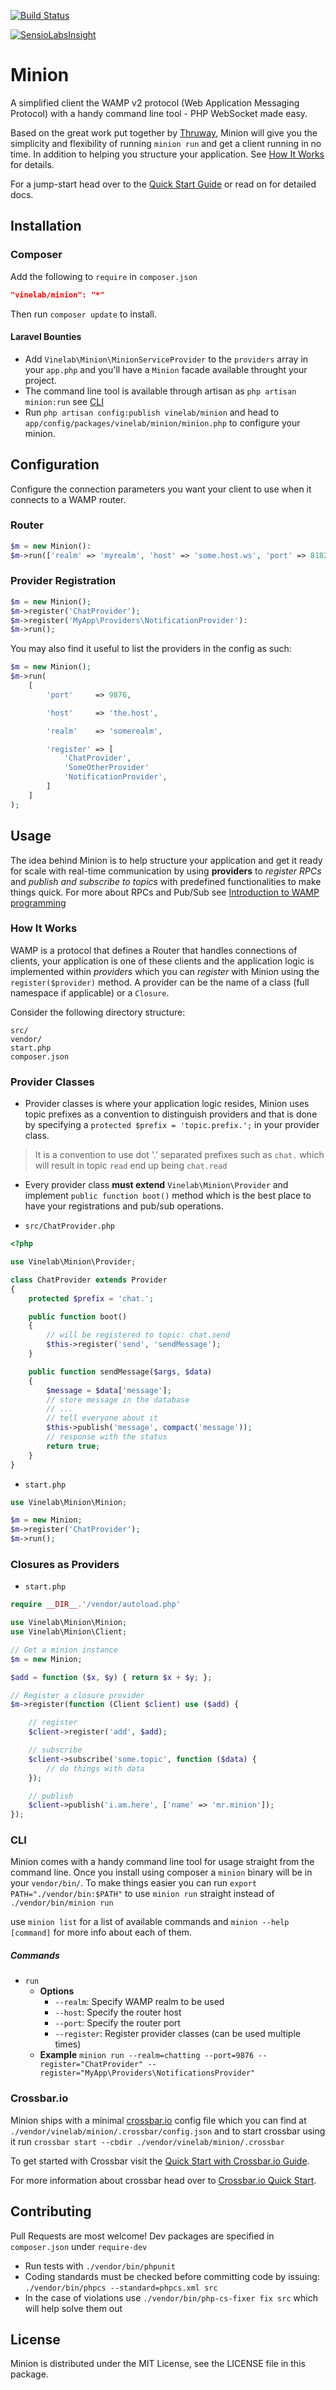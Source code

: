 [![Build Status](https://travis-ci.org/Vinelab/minion.svg?branch=master)](https://travis-ci.org/Vinelab/minion)

[![SensioLabsInsight](https://insight.sensiolabs.com/projects/aefa4fa3-e213-4a81-873c-94277c05543a/big.png)](https://insight.sensiolabs.com/projects/aefa4fa3-e213-4a81-873c-94277c05543a)

# Minion
A simplified client the WAMP v2 protocol (Web Application Messaging Protocol) with a handy command line tool - PHP WebSocket made easy.

Based on the great work put together by [Thruway](http://github.com/voryx/Thruway), Minion will give you the simplicity
and flexibility of running `minion run` and get a client running in no time. In addition to helping you structure
your application. See [How It Works](#how-it-works) for details.

For a jump-start head over to the [Quick Start Guide](https://github.com/Vinelab/minion/wiki/Quick-Start-with-Crossbar.io) or read on for detailed docs.

## Installation

### Composer
Add the following to `require` in `composer.json`
```json
"vinelab/minion": "*"
```
Then run `composer update` to install.

#### Laravel Bounties
* Add `Vinelab\Minion\MinionServiceProvider` to the `providers` array in your `app.php` and you'll have a `Minion`
facade available throught your project.
* The command line tool is available through artisan as `php artisan minion:run` see [CLI](#cli)
* Run `php artisan config:publish vinelab/minion` and head to `app/config/packages/vinelab/minion/minion.php` to configure your minion.

## Configuration
Configure the connection parameters you want your client to use when it connects to a WAMP router.

### Router

```php
$m = new Minion():
$m->run(['realm' => 'myrealm', 'host' => 'some.host.ws', 'port' => 8182]);
```

### Provider Registration

```php
$m = new Minion();
$m->register('ChatProvider');
$m->register('MyApp\Providers\NotificationProvider'):
$m->run();
```

You may also find it useful to list the providers in the config as such:

```php
$m = new Minion();
$m->run(
    [
        'port'     => 9876,

        'host'     => 'the.host',

        'realm'    => 'somerealm',

        'register' => [
            'ChatProvider',
            'SomeOtherProvider'
            'NotificationProvider',
        ]
    ]
);
```

## Usage
The idea behind Minion is to help structure your application and get it ready for scale
with real-time communication by using **providers** to *register RPCs* and *publish and subscribe to topics*
with predefined functionalities to make things quick. For more about RPCs and Pub/Sub see [Introduction to WAMP programming](http://autobahn.ws/js/tutorial.html)

### How It Works
WAMP is a protocol that defines a Router that handles connections of clients, your application is one
of these clients and the application logic is implemented within *providers* which you can
*register* with Minion using the `register($provider)` method. A provider can be the name of a class
(full namespace if applicable) or a `Closure`.

Consider the following directory structure:

```
src/
vendor/
start.php
composer.json
```

### Provider Classes
* Provider classes is where your application logic resides, Minion uses topic prefixes as a convention to distinguish
providers and that is done by specifying a `protected $prefix = 'topic.prefix.';` in your provider class.
> It is a convention to use dot '.' separated prefixes such as `chat.` which will result in topic `read` end up being `chat.read`
* Every provider class **must extend** `Vinelab\Minion\Provider` and implement `public function boot()` method
which is the best place to have your registrations and pub/sub operations.

* `src/ChatProvider.php`
```php
<?php

use Vinelab\Minion\Provider;

class ChatProvider extends Provider
{
    protected $prefix = 'chat.';

    public function boot()
    {
        // will be registered to topic: chat.send
        $this->register('send', 'sendMessage');
    }

    public function sendMessage($args, $data)
    {
        $message = $data['message'];
        // store message in the database
        // ...
        // tell everyone about it
        $this->publish('message', compact('message'));
        // response with the status
        return true;
    }
}
```
* `start.php`


```php
use Vinelab\Minion\Minion;

$m = new Minion;
$m->register('ChatProvider');
$m->run();
```

### Closures as Providers
* `start.php`

```php
require __DIR__.'/vendor/autoload.php'

use Vinelab\Minion\Minion;
use Vinelab\Minion\Client;

// Get a minion instance
$m = new Minion;

$add = function ($x, $y) { return $x + $y; };

// Register a closure provider
$m->register(function (Client $client) use ($add) {

    // register
    $client->register('add', $add);

    // subscribe
    $client->subscribe('some.topic', function ($data) {
        // do things with data
    });

    // publish
    $client->publish('i.am.here', ['name' => 'mr.minion']);
});
```

### CLI
Minion comes with a handy command line tool for usage straight from the command line. Once you install using composer
a `minion` binary will be in your `vendor/bin/`. To make things easier you can run `export PATH="./vendor/bin:$PATH"`
to use `minion run` straight instead of `./vendor/bin/minion run`

use `minion list` for a list of available commands and `minion --help [command]` for more info about each of them.

##### Commands
* `run`
    * **Options**
        * `--realm`: Specify WAMP realm to be used
        * `--host`: Specify the router host
        * `--port`: Specify the router port
        * `--register`: Register provider classes (can be used multiple times)
    * **Example**
    `minion run --realm=chatting --port=9876 --register="ChatProvider" --register="MyApp\Providers\NotificationsProvider"`

### Crossbar.io
Minion ships with a minimal [crossbar.io](http://crossbar.io) config file which you can find at
`./vendor/vinelab/minion/.crossbar/config.json` and to start crossbar using it run
`crossbar start --cbdir ./vendor/vinelab/minion/.crossbar`

To get started with Crossbar visit the [Quick Start with Crossbar.io Guide](https://github.com/Vinelab/minion/wiki/Quick-Start-with-Crossbar.io).

For more information about crossbar head over to [Crossbar.io Quick Start](https://github.com/crossbario/crossbar/wiki/Quick-Start).

## Contributing
Pull Requests are most welcome! Dev packages are specified in `composer.json` under `require-dev`

* Run tests with `./vendor/bin/phpunit`
* Coding standards must be checked before committing code by issuing: `./vendor/bin/phpcs --standard=phpcs.xml src`
* In the case of violations use `./vendor/bin/php-cs-fixer fix src` which will help solve them out

## License
Minion is distributed under the MIT License, see the LICENSE file in this package.
